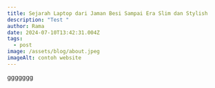 ```yaml
---
title: Sejarah Laptop dari Jaman Besi Sampai Era Slim dan Stylish
description: "Test "
author: Rama
date: 2024-07-10T13:42:31.004Z
tags:
  - post
image: /assets/blog/about.jpeg
imageAlt: contoh website
---
```

g﻿gggggg